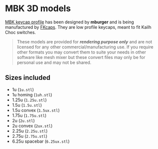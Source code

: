 # MBK 3D models

[MBK keycap profile](https://fkcaps.com/keycaps/mbk) has been designed by **mburger** and is being manufactured by [FKcaps](https://fkcaps.com). They are low profile keycaps, meant to fit Kailh Choc switches.

> These models are provided for ***rendering purpose only*** and are not licensed for any other commercial/manufacturing use.
> If you require other formats you may convert them to suite your needs in other software like mesh mixer but these convert files may only be for personal use and may not be shared. 

## Sizes included

- 1u (`1u.stl`)
- 1u homing (`1uh.stl`)
- 1.25u (`1.25u.stl`)
- 1.5u (`1.5u.stl`)
- 1.5u convex (`1.5ux.stl`)
- 1.75u (`1.75u.stl`)
- 2u (`2u.stl`)
- 2u convex (`2ux.stl`)
- 2.25u (`2.25u.stl`)
- 2.75u (`2.75u.stl`)
- 6.25u spacebar (`6.25ux.stl`)
